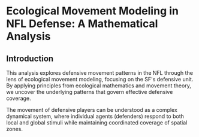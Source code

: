 # Ecological Movement Modeling in NFL Defense: A Mathematical Analysis
        
## Introduction
This analysis explores defensive movement patterns in the NFL through the lens of ecological 
movement modeling, focusing on the SF's defensive unit. By applying principles from 
ecological mathematics and movement theory, we uncover the underlying patterns that govern 
effective defensive coverage.

The movement of defensive players can be understood as a complex dynamical system, where 
individual agents (defenders) respond to both local and global stimuli while maintaining 
coordinated coverage of spatial zones.
